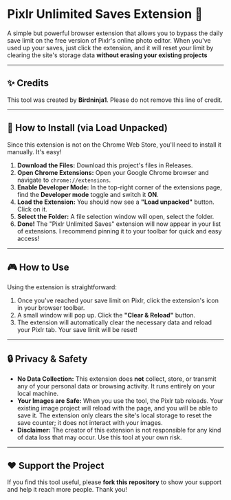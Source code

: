# Pixlr Unlimited Saves Extension 🚀

A simple but powerful browser extension that allows you to bypass the daily save limit on the free version of Pixlr's online photo editor. When you've used up your saves, just click the extension, and it will reset your limit by clearing the site's storage data **without erasing your existing projects**

---

## ✨ Credits

This tool was created by **Birdninja1**. Please do not remove this line of credit.

---

## 🔧 How to Install (via Load Unpacked)

Since this extension is not on the Chrome Web Store, you'll need to install it manually. It's easy!

1.  **Download the Files:** Download this project's files in Releases.
2.  **Open Chrome Extensions:** Open your Google Chrome browser and navigate to `chrome://extensions`.
3.  **Enable Developer Mode:** In the top-right corner of the extensions page, find the **Developer mode** toggle and switch it **ON**.
4.  **Load the Extension:** You should now see a **"Load unpacked"** button. Click on it.
5.  **Select the Folder:** A file selection window will open, select the folder.
6.  **Done!** The "Pixlr Unlimited Saves" extension will now appear in your list of extensions. I recommend pinning it to your toolbar for quick and easy access!

---

## 🎮 How to Use

Using the extension is straightforward:

1.  Once you've reached your save limit on Pixlr, click the extension's icon in your browser toolbar.
2.  A small window will pop up. Click the **"Clear & Reload"** button.
3.  The extension will automatically clear the necessary data and reload your Pixlr tab. Your save limit will be reset!

---

## 🔒 Privacy & Safety

* **No Data Collection:** This extension does **not** collect, store, or transmit any of your personal data or browsing activity. It runs entirely on your local machine.
* **Your Images are Safe:** When you use the tool, the Pixlr tab reloads. Your existing image project will reload with the page, and you will be able to save it. The extension only clears the site's local storage to reset the save counter; it does not interact with your images.
* **Disclaimer:** The creator of this extension is not responsible for any kind of data loss that may occur. Use this tool at your own risk.

---

## ❤️ Support the Project

If you find this tool useful, please **fork this repository** to show your support and help it reach more people. Thank you!
